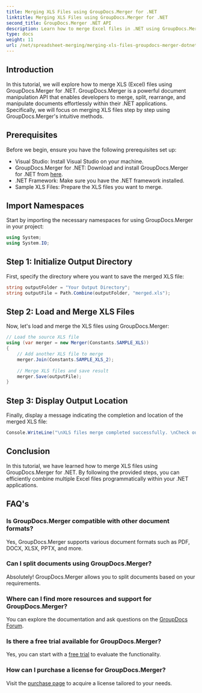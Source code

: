 ```yaml
---
title: Merging XLS Files using GroupDocs.Merger for .NET
linktitle: Merging XLS Files using GroupDocs.Merger for .NET
second_title: GroupDocs.Merger .NET API
description: Learn how to merge Excel files in .NET using GroupDocs.Merger for seamless document manipulation. Follow our step-by-step tutorial.
type: docs
weight: 11
url: /net/spreadsheet-merging/merging-xls-files-groupdocs-merger-dotnet/
---
```

## Introduction
In this tutorial, we will explore how to merge XLS (Excel) files using GroupDocs.Merger for .NET. GroupDocs.Merger is a powerful document manipulation API that enables developers to merge, split, rearrange, and manipulate documents effortlessly within their .NET applications. Specifically, we will focus on merging XLS files step by step using GroupDocs.Merger's intuitive methods.
## Prerequisites
Before we begin, ensure you have the following prerequisites set up:
- Visual Studio: Install Visual Studio on your machine.
- GroupDocs.Merger for .NET: Download and install GroupDocs.Merger for .NET from [here](https://releases.groupdocs.com/merger/net/).
- .NET Framework: Make sure you have the .NET framework installed.
- Sample XLS Files: Prepare the XLS files you want to merge.

## Import Namespaces
Start by importing the necessary namespaces for using GroupDocs.Merger in your project:
```csharp
using System;
using System.IO;
```
## Step 1: Initialize Output Directory
First, specify the directory where you want to save the merged XLS file:
```csharp
string outputFolder = "Your Output Directory";
string outputFile = Path.Combine(outputFolder, "merged.xls");
```
## Step 2: Load and Merge XLS Files
Now, let's load and merge the XLS files using GroupDocs.Merger:
```csharp
// Load the source XLS file
using (var merger = new Merger(Constants.SAMPLE_XLS))
{
    // Add another XLS file to merge
    merger.Join(Constants.SAMPLE_XLS_2);
    
    // Merge XLS files and save result
    merger.Save(outputFile);
}
```
## Step 3: Display Output Location
Finally, display a message indicating the completion and location of the merged XLS file:
```csharp
Console.WriteLine("\nXLS files merge completed successfully. \nCheck output in {0}", outputFolder);
```

## Conclusion
In this tutorial, we have learned how to merge XLS files using GroupDocs.Merger for .NET. By following the provided steps, you can efficiently combine multiple Excel files programmatically within your .NET applications.

## FAQ's
### Is GroupDocs.Merger compatible with other document formats?
Yes, GroupDocs.Merger supports various document formats such as PDF, DOCX, XLSX, PPTX, and more.
### Can I split documents using GroupDocs.Merger?
Absolutely! GroupDocs.Merger allows you to split documents based on your requirements.
### Where can I find more resources and support for GroupDocs.Merger?
You can explore the documentation and ask questions on the [GroupDocs Forum](https://forum.groupdocs.com/c/merger/32).
### Is there a free trial available for GroupDocs.Merger?
Yes, you can start with a [free trial](https://releases.groupdocs.com/) to evaluate the functionality.
### How can I purchase a license for GroupDocs.Merger?
Visit the [purchase page](https://purchase.groupdocs.com/buy) to acquire a license tailored to your needs.
